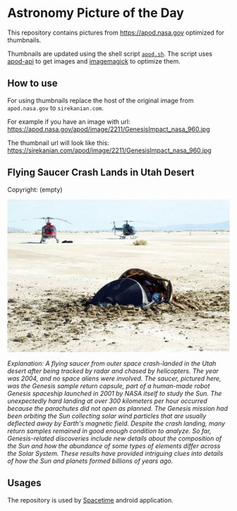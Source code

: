 # Astronomy Picture of the Day

This repository contains pictures from https://apod.nasa.gov optimized for thumbnails.

Thumbnails are updated using the shell script [`apod.sh`](apod.sh). The script
uses [apod-api](https://github.com/nasa/apod-api) to get images and [imagemagick](https://imagemagick.org) to
optimize them.

## How to use

For using thumbnails replace the host of the original image from `apod.nasa.gov` to `sirekanian.com`.

For example if you have an image with url:<br>
https://apod.nasa.gov/apod/image/2211/GenesisImpact_nasa_960.jpg

The thumbnail url will look like this:<br>
https://sirekanian.com/apod/image/2211/GenesisImpact_nasa_960.jpg

## Flying Saucer Crash Lands in Utah Desert

Copyright: (empty)

[![the picture of the day][1]][2]

_Explanation: A flying saucer from outer space crash-landed in the Utah desert after being tracked by radar and chased by helicopters.  The year was 2004, and no space aliens were involved.  The saucer, pictured here, was the Genesis sample return capsule, part of a human-made robot Genesis spaceship launched in 2001 by NASA itself to study the Sun.  The unexpectedly hard landing at over 300 kilometers per hour occurred because the parachutes did not open as planned.  The Genesis mission had been orbiting the Sun collecting solar wind particles that are usually deflected away by Earth's magnetic field. Despite the crash landing, many return samples remained in good enough condition to analyze. So far, Genesis-related discoveries include new details about the composition of the Sun and how the abundance of some types of elements differ across the Solar System. These results have provided intriguing clues into details of how the Sun and planets formed billions of years ago._

## Usages

The repository is used by [Spacetime][3] android application.

[1]: image/2211/GenesisImpact_nasa_960.jpg

[2]: https://apod.nasa.gov/apod/image/2211/GenesisImpact_nasa_960.jpg

[3]: https://github.com/sirekanian/spacetime

